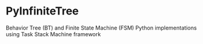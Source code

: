 # PyInfiniteTree
Behavior Tree (BT) and Finite State Machine (FSM) Python implementations using Task Stack Machine framework
